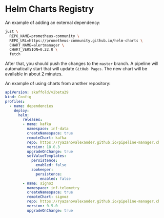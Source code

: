 # Helm Charts Registry

An example of adding an external dependency:
```bash
just \
  REPO_NAME=prometheus-community \
  REPO_URL=https://prometheus-community.github.io/helm-charts \
  CHART_NAME=alertmanager \
  CHART_VERSION=0.22.0 \
  fetch
```

After that, you should push the changes to the `master` branch. A pipeline will automatically start that will update `GitHub Pages`. The new chart will be available in about 2 minutes.

An example of using charts from another repository:
```yaml
apiVersion: skaffold/v2beta29
kind: Config
profiles:
  - name: dependencies
    deploy:
      helm:
        releases:
        - name: kafka
          namespace: inf-data
          createNamespace: true
          remoteChart: kafka
          repo: https://ryazanovalexander.github.io/pipeline-manager.charts
          version: 18.0.3
          upgradeOnChange: true
          setValueTemplates:
            persistence:
              enabled: false
            zookeeper:
              persistence:
                enabled: false
        - name: signoz
          namespace: inf-telemetry
          createNamespace: true
          remoteChart: signoz
          repo: https://ryazanovalexander.github.io/pipeline-manager.charts
          version: 0.5.0
          upgradeOnChange: true
```
